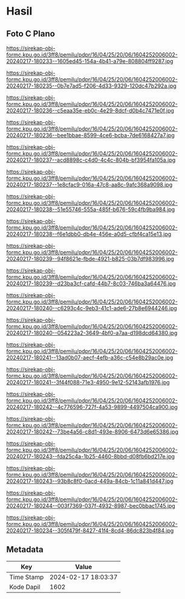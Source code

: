 # Hasil

## Foto C Plano

https://sirekap-obj-formc.kpu.go.id/3ff8/pemilu/pdpr/16/04/25/20/06/1604252006002-20240217-180233--1605ed45-154a-4b41-a79e-808804ff9287.jpg

https://sirekap-obj-formc.kpu.go.id/3ff8/pemilu/pdpr/16/04/25/20/06/1604252006002-20240217-180235--0b7e7ad5-f206-4d33-9329-120dc47b292a.jpg

https://sirekap-obj-formc.kpu.go.id/3ff8/pemilu/pdpr/16/04/25/20/06/1604252006002-20240217-180236--c5eaa35e-eb0c-4e29-8dcf-d0b4c7471e0f.jpg

https://sirekap-obj-formc.kpu.go.id/3ff8/pemilu/pdpr/16/04/25/20/06/1604252006002-20240217-180236--bee1bbae-8599-4ce6-bcba-7de6168427a7.jpg

https://sirekap-obj-formc.kpu.go.id/3ff8/pemilu/pdpr/16/04/25/20/06/1604252006002-20240217-180237--acd8898c-c4d0-4c4c-804b-bf3954fa105a.jpg

https://sirekap-obj-formc.kpu.go.id/3ff8/pemilu/pdpr/16/04/25/20/06/1604252006002-20240217-180237--1e8cfac9-016a-47c8-aa8c-9afc368a9098.jpg

https://sirekap-obj-formc.kpu.go.id/3ff8/pemilu/pdpr/16/04/25/20/06/1604252006002-20240217-180238--51e55746-555a-485f-b676-59c4fb9ba984.jpg

https://sirekap-obj-formc.kpu.go.id/3ff8/pemilu/pdpr/16/04/25/20/06/1604252006002-20240217-180238--f6e1dbb0-db4e-456e-a0d5-cfbf4ca15e13.jpg

https://sirekap-obj-formc.kpu.go.id/3ff8/pemilu/pdpr/16/04/25/20/06/1604252006002-20240217-180239--94f8621e-fbde-4921-b825-03b7df983996.jpg

https://sirekap-obj-formc.kpu.go.id/3ff8/pemilu/pdpr/16/04/25/20/06/1604252006002-20240217-180239--d23ba3cf-cafd-44b7-8c03-746ba3a64476.jpg

https://sirekap-obj-formc.kpu.go.id/3ff8/pemilu/pdpr/16/04/25/20/06/1604252006002-20240217-180240--c6293c4c-9eb3-41c1-ade6-27b8e6944246.jpg

https://sirekap-obj-formc.kpu.go.id/3ff8/pemilu/pdpr/16/04/25/20/06/1604252006002-20240217-180240--054223a2-3649-4bf0-a7aa-d198dcd64380.jpg

https://sirekap-obj-formc.kpu.go.id/3ff8/pemilu/pdpr/16/04/25/20/06/1604252006002-20240217-180241--13ad0b07-aecf-4efb-a36c-c54e8b29ac0e.jpg

https://sirekap-obj-formc.kpu.go.id/3ff8/pemilu/pdpr/16/04/25/20/06/1604252006002-20240217-180241--3f44f088-71e3-4950-9e12-52143afb1976.jpg

https://sirekap-obj-formc.kpu.go.id/3ff8/pemilu/pdpr/16/04/25/20/06/1604252006002-20240217-180242--4c776596-727f-4a53-9899-4497504ca900.jpg

https://sirekap-obj-formc.kpu.go.id/3ff8/pemilu/pdpr/16/04/25/20/06/1604252006002-20240217-180242--73be4a56-c8d1-493e-8906-6473d6e65386.jpg

https://sirekap-obj-formc.kpu.go.id/3ff8/pemilu/pdpr/16/04/25/20/06/1604252006002-20240217-180243--fda25c4a-1b25-4460-8bbd-d08fb6bd217e.jpg

https://sirekap-obj-formc.kpu.go.id/3ff8/pemilu/pdpr/16/04/25/20/06/1604252006002-20240217-180243--93b8c8f0-0acd-449a-84cb-1c11a841d447.jpg

https://sirekap-obj-formc.kpu.go.id/3ff8/pemilu/pdpr/16/04/25/20/06/1604252006002-20240217-180244--003f7369-037f-4932-8987-bec0bbac1745.jpg

https://sirekap-obj-formc.kpu.go.id/3ff8/pemilu/pdpr/16/04/25/20/06/1604252006002-20240217-180234--305f479f-8427-41f4-8cd4-86dc823b4f84.jpg


## Metadata

| Key        | Value               |
| ---------- | ------------------- |
| Time Stamp | 2024-02-17 18:03:37 |
| Kode Dapil | 1602                |



